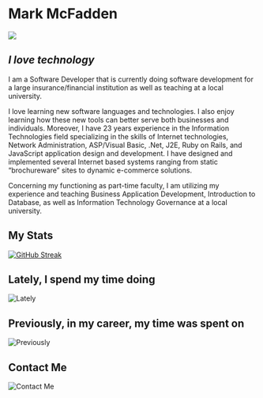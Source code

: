 # Mark McFadden

![](https://m2web.herokuapp.com/images/meGithub.PNG)

## *I love technology*

I am a Software Developer that is currently doing software development
for a large insurance/financial institution as well as teaching at a
local university.

I love learning new software languages and technologies. I also enjoy
learning how these new tools can better serve both businesses and
individuals. Moreover, I have 23 years experience in the Information
Technologies field specializing in the skills of Internet technologies,
Network Administration, ASP/Visual Basic, .Net, J2E, Ruby on Rails, and
JavaScript application design and development. I have designed and
implemented several Internet based systems ranging from static
“brochureware” sites to dynamic e-commerce solutions.

Concerning my functioning as part-time faculty, I am utilizing my
experience and teaching Business Application Development, Introduction
to Database, as well as Information Technology Governance at a local
university.

## My Stats

[![GitHub Streak](http://github-readme-streak-stats.herokuapp.com?user=m2web&hide_border=true&date_format=M%20j%5B%2C%20Y%5D)](https://git.io/streak-stats)

## Lately, I spend my time doing

![Lately](https://m2web.herokuapp.com/images/latelyGithub.PNG)

## Previously, in my career, my time was spent on

![Previously](https://m2web.herokuapp.com/images/previousGithub.PNG)

## Contact Me

![Contact Me](https://m2web.herokuapp.com/images/contactGithub.PNG)
